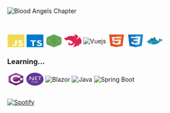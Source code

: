 <img align="center" alt="Blood Angels Chapter" src="https://6inchmove.wordpress.com/wp-content/uploads/2010/03/blood_angels_badge.png">

##

<div style="display: inline_block"><br>
  <!-- JS -->
  <img align="center" alt="JavaScript" height="30" width="40" src="https://raw.githubusercontent.com/devicons/devicon/master/icons/javascript/javascript-plain.svg">
  <img align="center" alt="TypeScript" height="30" width="40" src="https://raw.githubusercontent.com/devicons/devicon/master/icons/typescript/typescript-plain.svg">
  <img align="center" alt="Node" height="30" width="40" src="https://raw.githubusercontent.com/devicons/devicon/master/icons/nodejs/nodejs-plain.svg">
  <img align="center" alt="Nest" height="30" width="40" src="https://raw.githubusercontent.com/devicons/devicon/2ae2a900d2f041da66e950e4d48052658d850630/icons/nestjs/nestjs-plain.svg">
  <img align="center" alt="Vuejs" height="30" width="40" src="https://cdn.jsdelivr.net/gh/devicons/devicon/icons/vuejs/vuejs-original.svg">
 
  <!-- General -->
  <img align="center" alt="HTML" height="30" width="40" src="https://raw.githubusercontent.com/devicons/devicon/master/icons/html5/html5-original.svg">
  <img align="center" alt="CSS" height="30" width="40" src="https://raw.githubusercontent.com/devicons/devicon/master/icons/css3/css3-original.svg">
  <!-- DevSecOps -->
  <img align="center" alt="Docker" height="30" width="40" src="https://raw.githubusercontent.com/devicons/devicon/2ae2a900d2f041da66e950e4d48052658d850630/icons/docker/docker-original.svg">
  
</div>

<h3>Learning...</h3>
<div style="display: inline-block">
  <!-- C# -->
  <img align="center" alt="C#" height="30" width="40" src="https://raw.githubusercontent.com/devicons/devicon/master/icons/csharp/csharp-original.svg">
  <img align="center" alt=".NET Core" height="30" width="40" src="https://raw.githubusercontent.com/devicons/devicon/master/icons/dotnetcore/dotnetcore-original.svg">
  <img align="center" alt="Blazor" height="30" width="40" src="https://cdn.jsdelivr.net/gh/devicons/devicon@latest/icons/blazor/blazor-original.svg">
  <!-- Java -->
  <img align="center" alt="Java" height="30" width="40" src="https://cdn.jsdelivr.net/gh/devicons/devicon@latest/icons/java/java-original.svg">
  <img align="center" alt="Spring Boot" height="30" width="40" src="https://cdn.jsdelivr.net/gh/devicons/devicon@latest/icons/spring/spring-original.svg">
</div>
  
<!--  ##
  
[![GitHub stats](https://github-readme-stats.vercel.app/api?username=akaenrico&theme=dracula)](https://github.com/anuraghazra/github-readme-stats) -->
  
  ##
  
 [![Spotify](https://novatorem-antromowda.vercel.app/api/spotify/?background_color=00000000&border_color=00000000)](https://open.spotify.com/user/grougaloragran)

